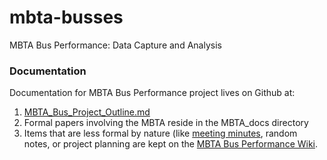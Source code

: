 # mbta-busses
MBTA Bus Performance: Data Capture and Analysis

### Documentation
Documentation for MBTA Bus Performance project lives on Github at:

1. [MBTA_Bus_Project_Outline.md](https://github.com/BU-EC500-SP15/mbta-busses/blob/master/MBTA_Bus_Project_Outline.md)
2. Formal papers involving the MBTA reside in the MBTA_docs directory
3. Items that are less formal by nature (like [meeting minutes][mm], random notes, or project planning are kept on the [MBTA Bus Performance Wiki](https://github.com/BU-EC500-SP15/mbta-busses/wiki).

[mm]:	https://github.com/CCI-MOC/moc-public/wiki
